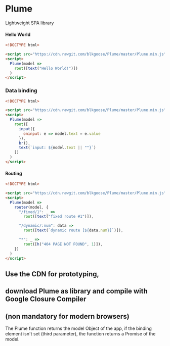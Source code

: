 # Plume
Lightweight SPA library

#### Hello World

```html
<!DOCTYPE html>

<script src="https://cdn.rawgit.com/blkgoose/Plume/master/Plume.min.js"></script>
<script>
  Plume(model =>
    root([text("Hello World!")])
  )
</script>
```

### Data binding

```html
<!DOCTYPE html>

<script src="https://cdn.rawgit.com/blkgoose/Plume/master/Plume.min.js"></script>
<script>
  Plume(model =>
    root([
      input({
        oninput: e => model.text = e.value
      }),
      br(),
      text(`input: ${model.text || ""}`)
    ])
  )
</script>
```

#### Routing
```html
<!DOCTYPE html>

<script src="https://cdn.rawgit.com/blkgoose/Plume/master/Plume.min.js"></script>
<script>
  Plume(model =>
    router(model, {
      "/fixed/1": _ =>
        root([text("fixed route #1")]),

      "/dynamic/:num": data =>
        root([text(`dynamic route [${data.num}]`)]),

      "*": _ =>
        root([h("404 PAGE NOT FOUND", 1)]),
    })
  )
</script>
```

## Use the CDN for prototyping,
## download Plume as library and compile with Google Closure Compiler
## (non mandatory for modern browsers)

The Plume function returns the model Object of the app,
if the binding element isn't set (third parameter),
the function returns a Promise of the model.